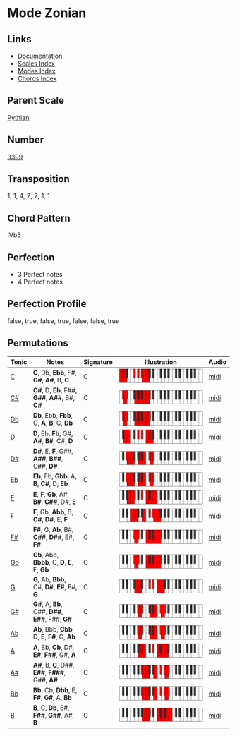 # Mode Zonian

## Links

- [Documentation](README.md)
- [Scales Index](Scales.md)
- [Modes Index](Modes.md)
- [Chords Index](Chords.md)

## Parent Scale

[Pythian](ScalePythian.md)

## Number

[3399](https://ianring.com/musictheory/scales/3399)

## Transposition

1, 1, 4, 2, 2, 1, 1

## Chord Pattern

IVb5

## Perfection

- 3 Perfect notes
- 4 Perfect notes

## Perfection Profile

false, true, false, true, false, false, true

## Permutations

| Tonic | Notes | Signature | Illustration | Audio |
|-------|-------|-----------|--------------|-------|
| [C](ModeCNaturalZonian.md) | **C**, Db, **Ebb**, F#, **G#**, **A#**, B, **C** | C | ![CNaturalZonian](ModeCNaturalZonian.png) | [midi](https://github.com/edipermadi/music/blob/main/docs/ModeCNaturalZonian.mid?raw=true) |
| [C#](ModeCSharpZonian.md) | **C#**, D, **Eb**, F##, **G##**, **A##**, B#, **C#** | C | ![CSharpZonian](ModeCSharpZonian.png) | [midi](https://github.com/edipermadi/music/blob/main/docs/ModeCSharpZonian.mid?raw=true) |
| [Db](ModeDFlatZonian.md) | **Db**, Ebb, **Fbb**, G, **A**, **B**, C, **Db** | C | ![DFlatZonian](ModeDFlatZonian.png) | [midi](https://github.com/edipermadi/music/blob/main/docs/ModeDFlatZonian.mid?raw=true) |
| [D](ModeDNaturalZonian.md) | **D**, Eb, **Fb**, G#, **A#**, **B#**, C#, **D** | C | ![DNaturalZonian](ModeDNaturalZonian.png) | [midi](https://github.com/edipermadi/music/blob/main/docs/ModeDNaturalZonian.mid?raw=true) |
| [D#](ModeDSharpZonian.md) | **D#**, E, **F**, G##, **A##**, **B##**, C##, **D#** | C | ![DSharpZonian](ModeDSharpZonian.png) | [midi](https://github.com/edipermadi/music/blob/main/docs/ModeDSharpZonian.mid?raw=true) |
| [Eb](ModeEFlatZonian.md) | **Eb**, Fb, **Gbb**, A, **B**, **C#**, D, **Eb** | C | ![EFlatZonian](ModeEFlatZonian.png) | [midi](https://github.com/edipermadi/music/blob/main/docs/ModeEFlatZonian.mid?raw=true) |
| [E](ModeENaturalZonian.md) | **E**, F, **Gb**, A#, **B#**, **C##**, D#, **E** | C | ![ENaturalZonian](ModeENaturalZonian.png) | [midi](https://github.com/edipermadi/music/blob/main/docs/ModeENaturalZonian.mid?raw=true) |
| [F](ModeFNaturalZonian.md) | **F**, Gb, **Abb**, B, **C#**, **D#**, E, **F** | C | ![FNaturalZonian](ModeFNaturalZonian.png) | [midi](https://github.com/edipermadi/music/blob/main/docs/ModeFNaturalZonian.mid?raw=true) |
| [F#](ModeFSharpZonian.md) | **F#**, G, **Ab**, B#, **C##**, **D##**, E#, **F#** | C | ![FSharpZonian](ModeFSharpZonian.png) | [midi](https://github.com/edipermadi/music/blob/main/docs/ModeFSharpZonian.mid?raw=true) |
| [Gb](ModeGFlatZonian.md) | **Gb**, Abb, **Bbbb**, C, **D**, **E**, F, **Gb** | C | ![GFlatZonian](ModeGFlatZonian.png) | [midi](https://github.com/edipermadi/music/blob/main/docs/ModeGFlatZonian.mid?raw=true) |
| [G](ModeGNaturalZonian.md) | **G**, Ab, **Bbb**, C#, **D#**, **E#**, F#, **G** | C | ![GNaturalZonian](ModeGNaturalZonian.png) | [midi](https://github.com/edipermadi/music/blob/main/docs/ModeGNaturalZonian.mid?raw=true) |
| [G#](ModeGSharpZonian.md) | **G#**, A, **Bb**, C##, **D##**, **E##**, F##, **G#** | C | ![GSharpZonian](ModeGSharpZonian.png) | [midi](https://github.com/edipermadi/music/blob/main/docs/ModeGSharpZonian.mid?raw=true) |
| [Ab](ModeAFlatZonian.md) | **Ab**, Bbb, **Cbb**, D, **E**, **F#**, G, **Ab** | C | ![AFlatZonian](ModeAFlatZonian.png) | [midi](https://github.com/edipermadi/music/blob/main/docs/ModeAFlatZonian.mid?raw=true) |
| [A](ModeANaturalZonian.md) | **A**, Bb, **Cb**, D#, **E#**, **F##**, G#, **A** | C | ![ANaturalZonian](ModeANaturalZonian.png) | [midi](https://github.com/edipermadi/music/blob/main/docs/ModeANaturalZonian.mid?raw=true) |
| [A#](ModeASharpZonian.md) | **A#**, B, **C**, D##, **E##**, **F###**, G##, **A#** | C | ![ASharpZonian](ModeASharpZonian.png) | [midi](https://github.com/edipermadi/music/blob/main/docs/ModeASharpZonian.mid?raw=true) |
| [Bb](ModeBFlatZonian.md) | **Bb**, Cb, **Dbb**, E, **F#**, **G#**, A, **Bb** | C | ![BFlatZonian](ModeBFlatZonian.png) | [midi](https://github.com/edipermadi/music/blob/main/docs/ModeBFlatZonian.mid?raw=true) |
| [B](ModeBNaturalZonian.md) | **B**, C, **Db**, E#, **F##**, **G##**, A#, **B** | C | ![BNaturalZonian](ModeBNaturalZonian.png) | [midi](https://github.com/edipermadi/music/blob/main/docs/ModeBNaturalZonian.mid?raw=true) |
